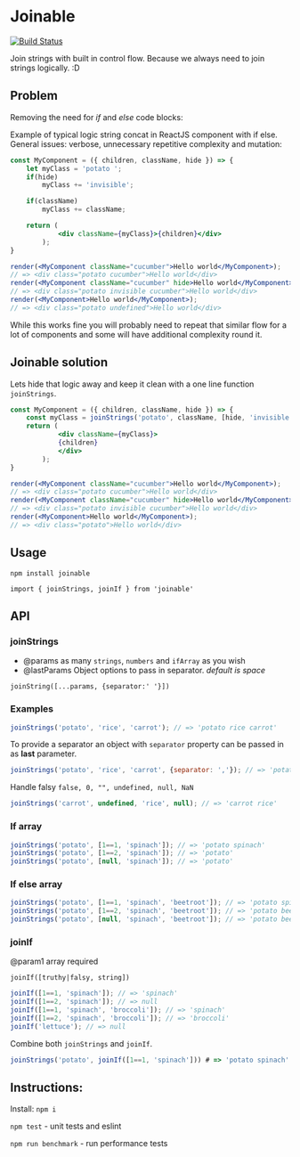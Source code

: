 # Joinable

[![Build Status](https://travis-ci.org/rkotze/joinable.svg?branch=master)](https://travis-ci.org/rkotze/joinable)

Join strings with built in control flow. Because we always need to join strings logically. :D

## Problem

Removing the need for _if_ and _else_ code blocks:

Example of typical logic string concat in ReactJS component with if else. General issues: verbose, unnecessary repetitive complexity and mutation:

```jsx
const MyComponent = ({ children, className, hide }) => {
	let myClass = 'potato ';
	if(hide)
		myClass += 'invisible';

	if(className)
		myClass += className;

	return (
			<div className={myClass}>{children}</div>
		);
}

render(<MyComponent className="cucumber">Hello world</MyComponent>); 
// => <div class="potato cucumber">Hello world</div>
render(<MyComponent className="cucumber" hide>Hello world</MyComponent>); 
// => <div class="potato invisible cucumber">Hello world</div>
render(<MyComponent>Hello world</MyComponent>); 
// => <div class="potato undefined">Hello world</div>
```

While this works fine you will probably need to repeat that similar flow for a lot of components and some will have additional complexity round it.

## Joinable solution

Lets hide that logic away and keep it clean with a one line function `joinStrings`.

```jsx
const MyComponent = ({ children, className, hide }) => {
	const myClass = joinStrings('potato', className, [hide, 'invisible']);
	return (
			<div className={myClass}>
			{children}
			</div>
		);
}

render(<MyComponent className="cucumber">Hello world</MyComponent>); 
// => <div class="potato cucumber">Hello world</div>
render(<MyComponent className="cucumber" hide>Hello world</MyComponent>); 
// => <div class="potato invisible cucumber">Hello world</div>
render(<MyComponent>Hello world</MyComponent>); 
// => <div class="potato">Hello world</div>
```

## Usage

`npm install joinable`

`import { joinStrings, joinIf } from 'joinable'`

## API

### joinStrings

- @params as many `strings`, `numbers` and `ifArray` as you wish
- @lastParams Object options to pass in separator. _default is space_

`joinString([...params, {separator:' '}])`

### Examples

```JavaScript
joinStrings('potato', 'rice', 'carrot'); // => 'potato rice carrot'
```

To provide a separator an object with `separator` property can be passed in as **last** parameter.

```JavaScript
joinStrings('potato', 'rice', 'carrot', {separator: ','}); // => 'potato,rice,carrot'
```

Handle falsy `false, 0, "", undefined, null, NaN`

```JavaScript
joinStrings('carrot', undefined, 'rice', null); // => 'carrot rice'
```

### If array

```JavaScript
joinStrings('potato', [1==1, 'spinach']); // => 'potato spinach'
joinStrings('potato', [1==2, 'spinach']); // => 'potato'
joinStrings('potato', [null, 'spinach']); // => 'potato'
```

### If else array

```JavaScript
joinStrings('potato', [1==1, 'spinach', 'beetroot']); // => 'potato spinach'
joinStrings('potato', [1==2, 'spinach', 'beetroot']); // => 'potato beetroot'
joinStrings('potato', [null, 'spinach', 'beetroot']); // => 'potato beetroot'
```

### joinIf

@param1 array required

`joinIf([truthy|falsy, string])`

```JavaScript
joinIf([1==1, 'spinach']); // => 'spinach'
joinIf([1==2, 'spinach']); // => null
joinIf([1==1, 'spinach', 'broccoli']); // => 'spinach'
joinIf([1==2, 'spinach', 'broccoli']); // => 'broccoli'
joinIf('lettuce'); // => null
```

Combine both `joinStrings` and `joinIf`.

```JavaScript
joinStrings('potato', joinIf([1==1, 'spinach'])) # => 'potato spinach'
```

## Instructions:

Install: `npm i`

`npm test` - unit tests and eslint

`npm run benchmark` - run performance tests